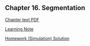 ## Chapter 16. Segmentation

[Chapter text PDF](https://pages.cs.wisc.edu/~remzi/OSTEP/vm-segmentation.pdf)

[Learning Note](./note/README.md)

[Homework (Simulation) Solution](./homework/simulation/README.md)
